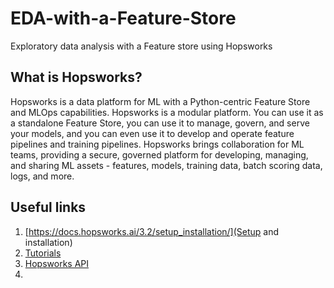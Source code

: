 # EDA-with-a-Feature-Store
Exploratory data analysis with a Feature store using Hopsworks

## What is Hopsworks?
Hopsworks is a data platform for ML with a Python-centric Feature Store and MLOps capabilities. Hopsworks is a modular platform. You can use it as a standalone Feature Store, you can use it to manage, govern, and serve your models, and you can even use it to develop and operate feature pipelines and training pipelines. Hopsworks brings collaboration for ML teams, providing a secure, governed platform for developing, managing, and sharing ML assets - features, models, training data, batch scoring data, logs, and more.


## Useful links 
1. [https://docs.hopsworks.ai/3.2/setup_installation/](Setup and installation)
2. [Tutorials]([url](https://docs.hopsworks.ai/3.2/tutorials/)https://docs.hopsworks.ai/3.2/tutorials/)
3. [Hopsworks API]([url](https://docs.hopsworks.ai/hopsworks-api/3.2/generated/api/login/)https://docs.hopsworks.ai/hopsworks-api/3.2/generated/api/login/)
4. 



